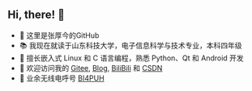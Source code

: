 ## Hi, there! 👋

+ 🌱 这里是张厚今的GitHub
+ 📚 我现在就读于山东科技大学，电子信息科学与技术专业，本科四年级
+ 🎯 擅长嵌入式 Linux 和 C 语言编程，熟悉 Python、Qt 和 Android 开发
+ 💬 欢迎访问我的 [Gitee](https://gitee.com/zhj0125/), [Blog](http://forever305.cn/), [BiliBili](https://space.bilibili.com/34749981/) 和 [CSDN](https://me.csdn.net/ZHJ123CSDN/)
+ 📡 业余无线电呼号 [BI4PUH](https://www.qrz.com/db/BI4PUH)
<!-- [![Anurag's github stats](https://github-readme-stats.vercel.app/api?username=ZHJ0125&show_icons=true&icon_color=1E90FF)](https://github.com/ZHJ0125) -->

